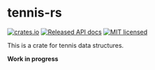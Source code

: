 # tennis-rs

[![crates.io](https://img.shields.io/crates/v/tennis.svg)](https://crates.io/crates/tennis)
[![Released API docs](https://docs.rs/tennis/badge.svg)](https://docs.rs/tennis)
[![MIT licensed](https://img.shields.io/badge/license-MIT-blue.svg)](./LICENSE)

This is a crate for tennis data structures.

**Work in progress**
